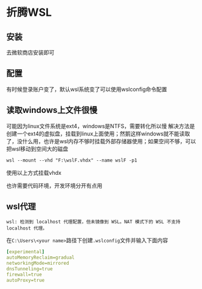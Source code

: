 # 折腾WSL

## 安装

去微软商店安装即可

## 配置

有时候登录账户变了，默认wsl系统变了可以使用wslconfig命令配置

## 读取windows上文件很慢

可能因为linux文件系统是ext4，windows是NTFS，需要转化所以慢
解决方法是创建一个ext4的虚拟盘，挂载到linux上面使用；然鹅这样windows就不能读取了，没什么用，也许是wsl内存不够时挂载外部存储器使用；如果空间不够，可以把wsl移动到空间大的磁盘

```ps
wsl --mount --vhd "F:\wslF.vhdx" --name wslF -p1
```

使用以上方式挂载vhdx

也许需要代码环境，开发环境分开有点用

## wsl代理

`wsl: 检测到 localhost 代理配置，但未镜像到 WSL。NAT 模式下的 WSL 不支持 localhost 代理。`

在`C:\Users\<your name>`路径下创建`.wslconfig`文件并输入下面内容

```yaml
[experimental]
autoMemoryReclaim=gradual  
networkingMode=mirrored
dnsTunneling=true
firewall=true
autoProxy=true
```